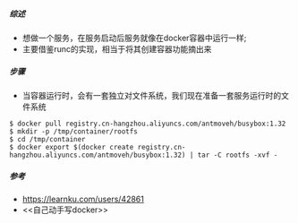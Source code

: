 
##### 综述

- 想做一个服务，在服务启动后服务就像在docker容器中运行一样;
- 主要借鉴runc的实现，相当于将其创建容器功能摘出来

##### 步骤

- 当容器运行时，会有一套独立对文件系统，我们现在准备一套服务运行时的文件系统
```shell script
$ docker pull registry.cn-hangzhou.aliyuncs.com/antmoveh/busybox:1.32
$ mkdir -p /tmp/container/rootfs
$ cd /tmp/container
$ docker export $(docker create registry.cn-hangzhou.aliyuncs.com/antmoveh/busybox:1.32) | tar -C rootfs -xvf -

```

##### 参考
- https://learnku.com/users/42861
- <<自己动手写docker>>
